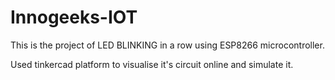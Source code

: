 # Innogeeks-IOT

This is the project of LED BLINKING in a row using ESP8266 microcontroller.

Used tinkercad platform to visualise it's circuit online and simulate it.

